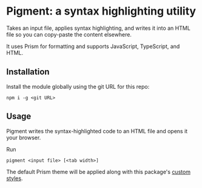 # Pigment: a syntax highlighting utility

Takes an input file, applies syntax highlighting, and writes it into an HTML file so you can copy-paste the content elsewhere.

It uses Prism for formatting and supports JavaScript, TypeScript, and HTML.

## Installation

Install the module globally using the git URL for this repo:

```
npm i -g <git URL>
```

## Usage

Pigment writes the syntax-highlighted code to an HTML file and opens it your browser.

Run

```
pigment <input file> [<tab width>]
```

The default Prism theme will be applied along with this package's [custom styles](./src/scss/_custom.scss).
